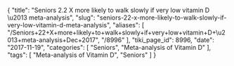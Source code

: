{
    "title": "Seniors 2.2 X more likely to walk slowly if very low vitamin D \u2013 meta-analysis",
    "slug": "seniors-22-x-more-likely-to-walk-slowly-if-very-low-vitamin-d-meta-analysis",
    "aliases": [
        "/Seniors+22+X+more+likely+to+walk+slowly+if+very+low+vitamin+D+\u2013+meta-analysis+Dec+2017",
        "/8996"
    ],
    "tiki_page_id": 8996,
    "date": "2017-11-19",
    "categories": [
        "Seniors",
        "Meta-analysis of Vitamin D"
    ],
    "tags": [
        "Meta-analysis of Vitamin D",
        "Seniors"
    ]
}
